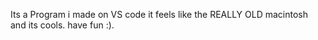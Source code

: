 Its a Program i made on VS code it feels like the REALLY OLD macintosh and its cools. 
have fun :).
